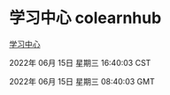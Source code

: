 # 学习中心 colearnhub
[学习中心](http://59.174.8.33:56308/colearnhub/)

2022年 06月 15日 星期三 16:40:03 CST

2022年 06月 15日 星期三 08:40:03 GMT
